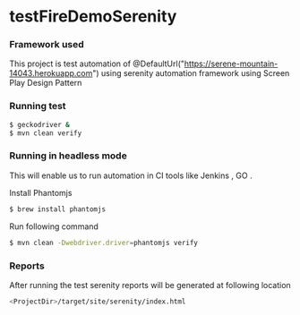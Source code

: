 # testFireDemoSerenity

### Framework used
This project is test automation of @DefaultUrl("https://serene-mountain-14043.herokuapp.com") using serenity automation framework using Screen Play Design Pattern


### Running test
```sh
$ geckodriver &
$ mvn clean verify
```

### Running in headless mode
This will enable us to run automation in CI tools like Jenkins , GO .

Install Phantomjs
```sh
$ brew install phantomjs
```

Run following command
```sh
$ mvn clean -Dwebdriver.driver=phantomjs verify
```

### Reports
After running the test serenity reports will be generated at following location
```sh
<ProjectDir>/target/site/serenity/index.html
```